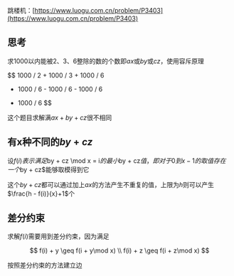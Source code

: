 ---
---

跳楼机：[https://www.luogu.com.cn/problem/P3403](https://www.luogu.com.cn/problem/P3403)

## 思考

求1000以内能被2、3、6整除的数的个数即$ax$或$by$或$cz$，使用容斥原理

$$
1000 / 2 + 1000 / 3 + 1000 / 6 
- 1000 / 6 - 1000 / 6 - 1000 / 6
+ 1000 / 6
$$

这个题目求解满$ax + by + cz$很不相同

## 有x种不同的$by+cz$

设$f(i)表示满足$by + cz \mod x = i$的最小$by + cz$值，即对于0到x-1的取值存在一个$by + cz$能够取模得到它

这个$by + cz$都可以通过加上$ax$的方法产生不重复的值，上限为$h$则可以产生$\frac{h - f(i)}{x}+1$个

## 差分约束

求解$f(i)$需要用到差分约束，因为满足

$$
f(i) + y \geq f(i + y\mod x) \\
f(i) + z \geq f(i + z\mod x) 
$$

按照差分约束的方法建立边